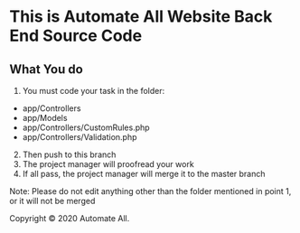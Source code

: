 # This is Automate All Website Back End Source Code

## What You do
1. You must code your task in the folder: 
  - app/Controllers
  - app/Models
  - app/Controllers/CustomRules.php
  - app/Controllers/Validation.php
2. Then push to this branch
3. The project manager will proofread your work
4. If all pass, the project manager will merge it to the master branch

Note: Please do not edit anything other than the folder mentioned in point 1, or it will not be merged


Copyright © 2020 Automate All.
